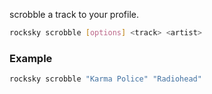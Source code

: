 scrobble a track to your profile.

```bash
rocksky scrobble [options] <track> <artist>
```

### Example

```bash
rocksky scrobble "Karma Police" "Radiohead"
```